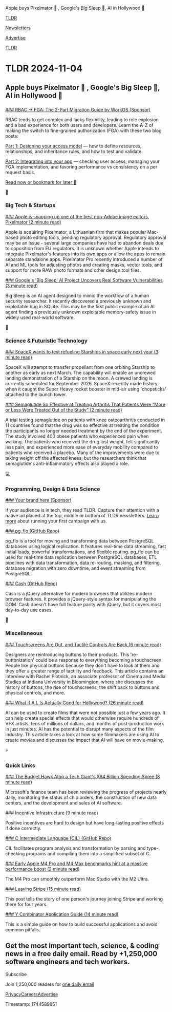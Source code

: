 Apple buys Pixelmator 🎨 , Google's Big Sleep 🤖, AI in Hollywood 🎥

[TLDR](/)

[Newsletters](/newsletters)

[Advertise](https://advertise.tldr.tech/)

[TLDR](/)

# TLDR 2024-11-04

## Apple buys Pixelmator 🎨 , Google's Big Sleep 🤖, AI in Hollywood 🎥

### 

[### RBAC → FGA: The 2-Part Migration Guide by WorkOS (Sponsor)](https://workos.com/blog/from-rbac-to-fine-grained-authorization-part-i-design-your-model?utm_medium=newsletter&amp;utm_source=tldr-tech&amp;utm_campaign=20241104)

RBAC tends to get complex and lacks flexibility, leading to role explosion and a bad experience for both users and developers. Learn the A-Z of making the switch to fine-grained authorization (FGA) with these two blog posts:

[Part 1: Designing your access model](https://workos.com/blog/from-rbac-to-fine-grained-authorization-part-i-design-your-model?utm_medium=newsletter&utm_source=tldr-tech&utm_campaign=20241030) — how to define resources, relationships, and inheritance rules, and how to test and validate.

[Part 2: Integrating into your app](https://workos.com/blog/from-rbac-to-fine-grained-authorization-part-i-design-your-model?utm_medium=newsletter&utm_source=tldr-tech&utm_campaign=20241104) — checking user access, managing your FGA implementation, and favoring performance vs consistency on a per request basis.

[Read now or bookmark for later 🔖](https://workos.com/blog/from-rbac-to-fine-grained-authorization-part-i-design-your-model?utm_medium=newsletter&utm_source=tldr-tech&utm_campaign=20241030)

📱

### Big Tech & Startups

[### Apple is snapping up one of the best non-Adobe image editors, Pixelmator (2 minute read)](https://arstechnica.com/gadgets/2024/11/apple-is-acquiring-image-editing-firm-pixelmator/#gsc.tab=0?utm_source=tldrnewsletter)

Apple is acquiring Pixelmator, a Lithuanian firm that makes popular Mac-based photo editing tools, pending regulatory approval. Regulatory approval may be an issue - several large companies have had to abandon deals due to opposition from EU regulators. It is unknown whether Apple intends to integrate Pixelmator's features into its own apps or allow the apps to remain separate standalone apps. Pixelmator Pro recently introduced a number of AI and ML tools for adjusting photos and creating masks, vector tools, and support for more RAW photo formats and other design tool files.

[### Google's 'Big Sleep' AI Project Uncovers Real Software Vulnerabilities (3 minute read)](https://www.pcmag.com/news/googles-big-sleep-ai-project-uncovers-real-software-vulnerabilities?utm_source=tldrnewsletter)

Big Sleep is an AI agent designed to mimic the workflow of a human security researcher. It recently discovered a previously unknown and exploitable bug in SQLite. This may be the first public example of an AI agent finding a previously unknown exploitable memory-safety issue in widely used real-world software.

🚀

### Science & Futuristic Technology

[### SpaceX wants to test refueling Starships in space early next year (3 minute read)](https://techcrunch.com/2024/11/01/spacex-wants-to-test-refueling-starships-in-space-early-next-year/?utm_source=tldrnewsletter)

SpaceX will attempt to transfer propellant from one orbiting Starship to another as early as next March. The capability will enable an uncrewed landing demonstration of a Starship on the moon. A crewed landing is currently scheduled for September 2026. SpaceX recently made history when it caught the Super Heavy rocket booster in mid-air using 'chopsticks' attached to the launch tower.

[### Semaglutide So Effective at Treating Arthritis That Patients Were “More or Less Were Treated Out of the Study” (2 minute read)](https://futurism.com/neoscope/semaglutide-arthritis-study-success?utm_source=tldrnewsletter)

A trial testing semaglutide on patients with knee osteoarthritis conducted in 11 countries found that the drug was so effective at treating the condition the participants no longer needed treatment by the end of the experiment. The study involved 400 obese patients who experienced pain when walking. The patients who received the drug lost weight, felt significantly less pain, and experienced more ease of everyday mobility compared to patients who received a placebo. Many of the improvements were due to taking weight off the affected knees, but the researchers think that semaglutide's anti-inflammatory effects also played a role.

💻

### Programming, Design & Data Science

[### Your brand here (Sponsor)](https://advertise.tldr.tech/?utm_source=tldr&amp;utm_medium=newsletter&amp;utm_campaign=secondary11042024)

If your audience is in tech, they read TLDR. Capture their attention with a native ad placed at the top, middle or bottom of TLDR newsletters. [Learn more](https://advertise.tldr.tech/?utm_source=tldrmarketing&utm_medium=newsletter&utm_campaign=primary11042024) about running your first campaign with us.

[### pg\_flo (GitHub Repo)](https://github.com/shayonj/pg_flo?utm_source=tldrnewsletter)

pg\_flo is a tool for moving and transforming data between PostgreSQL databases using logical replication. It features real-time data streaming, fast initial loads, powerful transformations, and flexible routing. pg\_flo can be used for real-time data replication between PostgreSQL databases, ETL pipelines with data transformation, data re-routing, masking, and filtering, database migration with zero downtime, and event streaming from PostgreSQL.

[### Cash (GitHub Repo)](https://github.com/fabiospampinato/cash?utm_source=tldrnewsletter)

Cash is a jQuery alternative for modern browsers that utilizes modern browser features. It provides a jQuery-style syntax for manipulating the DOM. Cash doesn't have full feature parity with jQuery, but it covers most day-to-day use cases.

🎁

### Miscellaneous

[### Touchscreens Are Out, and Tactile Controls Are Back (6 minute read)](https://spectrum.ieee.org/touchscreens?utm_source=tldrnewsletter)

Designers are reintroducing buttons to their products. This 're-buttonization' could be a response to everything becoming a touchscreen. People like physical buttons because they don't have to look at them and they offer a greater range of tactility and feedback. This article contains an interview with Rachel Plotnick, an associate professor of Cinema and Media Studies at Indiana University in Bloomington, where she discusses the history of buttons, the rise of touchscreens, the shift back to buttons and physical controls, and more.

[### What if A.I. Is Actually Good for Hollywood? (26 minute read)](https://www.nytimes.com/2024/11/01/magazine/ai-hollywood-movies-cgi.html?unlocked_article_code=1.XE4.Xswy.rBX7wQAsh4Kt&smid=url-share&utm_source=tldrnewsletter)

AI can be used to create films that were not possible just a few years ago. It can help create special effects that would otherwise require hundreds of VFX artists, tens of millions of dollars, and months of post-production work in just minutes. AI has the potential to disrupt many aspects of the film industry. This article takes a look at how some filmmakers are using AI to create movies and discusses the impact that AI will have on movie-making.

⚡

### Quick Links

[### The Budget Hawk Atop a Tech Giant's $64 Billion Spending Spree (8 minute read)](https://www.wsj.com/tech/ai/microsoft-cfo-amy-hood-ai-f0bfde36?st=586qjn&reflink=desktopwebshare_permalink&utm_source=tldrnewsletter)

Microsoft's finance team has been reviewing the progress of projects nearly daily, monitoring the status of chip orders, the construction of new data centers, and the development and sales of AI software.

[### Incentive Infrastructure (9 minute read)](https://www.rhyslindmark.com/incentive-infrastructure/?utm_source=tldrnewsletter)

Positive incentives are hard to design but have long-lasting positive effects if done correctly.

[### C Intermediate Language (CIL) (GitHub Repo)](https://github.com/goblint/cil?utm_source=tldrnewsletter)

CIL facilitates program analysis and transformation by parsing and type-checking programs and compiling them into a simplified subset of C.

[### Early Apple M4 Pro and M4 Max benchmarks hint at a massive performance boost (2 minute read)](https://www.neowin.net/news/early-apple-m4-pro-and-m4-max-benchmarks-hint-at-a-massive-performance-boost/?utm_source=tldrnewsletter)

The M4 Pro can smoothly outperform Mac Studio with the M2 Ultra.

[### Leaving Stripe (15 minute read)](https://jondlm.github.io/website/blog/leaving_stripe/?utm_source=tldrnewsletter)

This post tells the story of one person's journey joining Stripe and working there for four years.

[### Y Combinator Application Guide (14 minute read)](https://getfluently.notion.site/Y-Combinator-Application-Guide-1286a9ce04d98004b4dac50cf66fb883?utm_source=tldrnewsletter)

This is a simple guide on how to build successful applications and avoid common pitfalls.

## Get the most important tech, science, & coding news in a free daily email. Read by +1,250,000 software engineers and tech workers.

Subscribe

Join 1,250,000 readers for [one daily email](/api/latest/tech)

[Privacy](/privacy)[Careers](https://jobs.ashbyhq.com/tldr.tech)[Advertise](/tech/advertise)

Timestamp: 1744589851